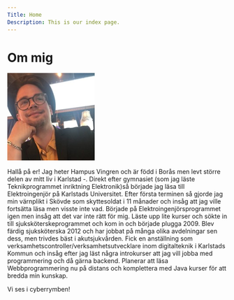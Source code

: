 ```yaml
---
Title: Home
Description: This is our index page.
---
```


Om mig
==========================


![picture of a man](assets/img/jag.jfif "Picture of a man")

Hallå på er! 
Jag heter Hampus Vingren och är född i Borås men levt större delen av mitt liv i Karlstad -.
Direkt efter gymnasiet (som jag läste Teknikprogrammet inriktning Elektronik)så började jag läsa till Elektroingenjör på Karlstads Universitet.
Efter första terminen så gjorde jag min värnplikt i Skövde som skyttesoldat i 11 månader och insåg att jag ville fortsätta läsa men visste inte vad.
Började på Elektroingenjörsprogrammet igen men insåg att det var inte rätt för mig. Läste upp lite kurser och sökte in till sjuksköterskeprogrammet och kom in och började plugga 2009.
Blev färdig sjuksköterska 2012 och har jobbat på många olika avdelningar sen dess, men trivdes bäst i akutsjukvården.
Fick en anställning som verksamhetscontroller/verksamhetsutvecklare inom digitalteknik i Karlstads Kommun och insåg efter jag läst några introkurser
att jag vill jobba med programmering och då gärna backend.
Planerar att läsa Webbprogrammering nu på distans och komplettera med Java kurser för att bredda min kunskap.

Vi ses i cyberrymben!